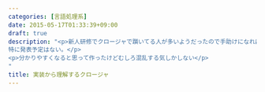 ```yaml
---
categories: [言語処理系]
date: 2015-05-17T01:33:39+09:00
draft: true
description: "<p>新人研修でクロージャで躓いてる人が多いようだったので手助けになればと思って作ったもの。
特に発表予定はない。</p>
<p>分かりやすくなると思って作ったけどむしろ混乱する気しかしない</p>
"
title: 実装から理解するクロージャ
---
```


<section data-markdown
    data-separator="\n\n"
    data-vertical="\n\n"
    data-notes="^Note:">
<script type="text/template">
# 実装から理解するクロージャ
----------------------

<!-- .slide: class="center" -->

# About Me
---------
![κeenのアイコン](/images/icon.png) <!-- .element: style="position:absolute;right:0;z-index:-1" -->

 + κeen
 + [@blackenedgold](https://twitter.com/blackenedgold)
 + Github: [KeenS](https://github.com/KeenS)
 + 渋谷のエンジニア
 + Lisp, ML, Shell Scriptあたりを書きます


# クロージャとは？
-----------------

* 日本語にすると（関数）閉包
* 関数が外側のローカル変数を補足する
* 補足されたローカル変数は無限の生存期間を持つ
  + ローカル変数は本来スコープを抜けると生存期間が終わる
  + 言い換えるとグローバル変数みたいになる
  + でもあくまでスコープはローカル

# コード例
---------

```js
function genpower(n){
    var x = 1;
    return function(){
        x *= n;
        return x;
    };
}
var p = genpower(2);
```

# コード例
----------

```js
p()  // => 2
p()  // => 4
p()  // => 8
x * 2 // x is not defined
```


# コード例
----------

* `p`が`n`と`x`を補足しているので関数を抜けた後も`x`と`n`は使える。
  + 関数の仮引数もローカル変数。
* でもローカル変数なので外からは見えない。


図が入る予定

# コード例2
----------

```js
function incdec(){
    var x = 0;
    return [function(){ return ++x;},
            function(){ return --x;}];
}
var fs = incdec();
var inc = fs[0];
var dec = fs[1];
```

# コード例2
----------

```js
inc() // => 1
inc() // => 2
dec() // => 1
inc() // => 2
```

# コード例2
----------

* 同じタイミングで作られたクロージャ群は捕捉変数を共有する


図が入る予定

# コード例3
----------

```js
function genpower(n){
    var x = 1;
    return function(){
        x *= n;
        return x;
    };
}
var p1 = genpower(2);
var p2 = genpower(2);
```

# コード例3
----------

```js
p1()  // => 2
p1()  // => 4
p2()  // => 2
p2()  // => 4
```

# コード例3
----------

* 逆に、同じ関数から生まれても違うタイミングなら共有しない。


図が入る予定

# 実装方法
----------

* ここでは複数ある実装方法のうちの1つを紹介する。
* 言語はVM型のインタプリタ（大抵のインタプリタの実装に同じ）を仮定する


# 用語整理
----------
* `outer`から見たら`x`は捕捉(Captured)変数
  + `inner`から捕捉されてるから
* `inner`から見たら`x`は自由(Free)変数
  + `inner`からしたら`x`は知らない子だから

```js
function outer(x) {
    function inner(y){
        return x * y;
    }
}
```


# 実装概要
----------

* **クロージャとは捕捉変数の集まり**
  + つまり、捕捉した側ではなくされた側が作る
  + 捕捉した側は作られたものを参照するだけ

# 変数の話
---------

* グローバル変数はヒープ領域に置かれる
  + グローバル DB（大抵巨大なハッシュテーブル）に登録される
* ローカル変数はコールスタックに置かれる
  + 配列が作られ、インデックスでアクセスされる感じ。
  + ローカル変数の数は関数定義時に決定するので配列で管理出来る
  + 関数の実引数も同じように置かれる

# 捕捉変数の話
-------------

* 捕捉変数はヒープ領域に置かれる
  + 簡単には小さなハッシュテーブルに登録される
    - つまり、グローバル変数と同じ
    - 捕捉変数も関数定義時に決定するので配列でも管理出来る
  + ハッシュテーブル/配列はクロージャ毎に作られる

※ [本気出した実装](http://practical-scheme.net/docs/stack-j.html)だとコールスタックでどうにかすることもある

```js
var global = 1;
function sample(x) {
    var local = 2;
    var captured = 3;
    return function(){ return captured;};
}
```

<!-- .slide: class="center" -->


図が入る予定

# まとまってないけどまとめ
-------------------------

* クロージャの正体は変数の集まり
* 外からは見えないグローバル変数のようなもの
</script>
</section>
